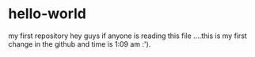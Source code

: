 # hello-world
my first repository 
hey guys if anyone is reading this file ....this is my first change in the github and time is 1:09 am :'). 
